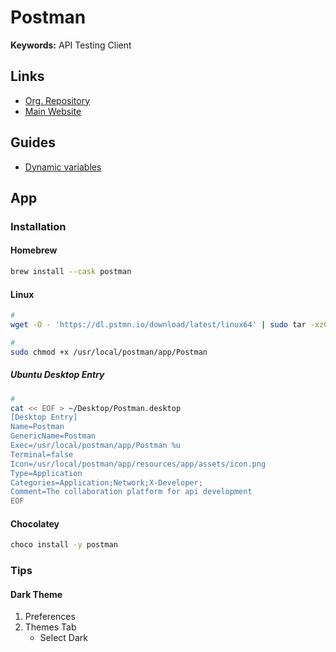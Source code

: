 # Postman

<!--
https://app.pluralsight.com/course-player?courseId=a609cb66-9343-41bd-87e3-a83514e29e27
https://app.pluralsight.com/library/courses/postman-fundamentals/table-of-contents
https://www.linkedin.com/learning/postman-essential-training
https://www.freecodecamp.org/news/learn-how-to-use-postman-to-test-apis/

https://<name>.postman.co
https://postman.com/<name>
https://<name>.postman.co/settings/team/custom-domains
-->

**Keywords:** API Testing Client

## Links

- [Org. Repository](https://github.com/postmanlabs)
- [Main Website](https://postman.com)

## Guides

- [Dynamic variables](https://learning.postman.com/docs/writing-scripts/script-references/variables-list/)

## App

### Installation

#### Homebrew

```sh
brew install --cask postman
```

#### Linux

```sh
#
wget -O - 'https://dl.pstmn.io/download/latest/linux64' | sudo tar -xzC /usr/local --transform s/Postman/postman/

#
sudo chmod +x /usr/local/postman/app/Postman
```

##### Ubuntu Desktop Entry

```sh
#
cat << EOF > ~/Desktop/Postman.desktop
[Desktop Entry]
Name=Postman
GenericName=Postman
Exec=/usr/local/postman/app/Postman %u
Terminal=false
Icon=/usr/local/postman/app/resources/app/assets/icon.png
Type=Application
Categories=Application;Network;X-Developer;
Comment=The collaboration platform for api development
EOF
```

#### Chocolatey

```sh
choco install -y postman
```

### Tips

#### Dark Theme

1. Preferences
2. Themes Tab
   - Select Dark
